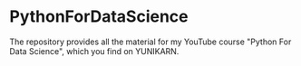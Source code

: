# PythonForDataScience
The repository provides all the material for my YouTube course "Python For Data Science", which you find on YUNIKARN.
